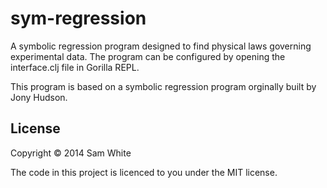 # sym-regression

A symbolic regression program designed to find physical laws governing experimental data. The program can be configured by opening the interface.clj file in Gorilla REPL. 

This program is based on a symbolic regression program orginally built by Jony Hudson.


## License

Copyright © 2014 Sam White

The code in this project is licenced to you under the MIT license.
